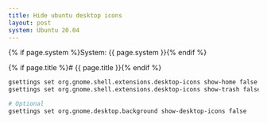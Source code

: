 ```yaml
---
title: Hide ubuntu desktop icons
layout: post
system: Ubuntu 20.04
---
```


{% if page.system %}System: {{ page.system }}{% endif %}

{% if page.title %}# {{ page.title }}{% endif %}

```bash
gsettings set org.gnome.shell.extensions.desktop-icons show-home false
gsettings set org.gnome.shell.extensions.desktop-icons show-trash false

# Optional
gsettings set org.gnome.desktop.background show-desktop-icons false
```
